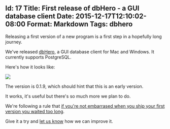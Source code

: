 Id: 17
Title: First release of dbHero - a GUI database client
Date: 2015-12-17T12:10:02-08:00
Format: Markdown
Tags: dbhero
--------------

Releasing a first version of a new program is a first step in a hopefully
long journey.

We've released [dbHero](https://dbheroapp.com), a GUI database client for Mac
and Windows. It currently supports PostgreSQL.

Here's how it looks like:

![](https://cdn-images-1.medium.com/max/800/1*IV3jiYmsEvjs2YAc5gx3sA.png)

The version is 0.1.9, which should hint that this is an early version.

It works, it's useful but there's so much more we plan to do.

We're following a rule that [if you're not embarrased when you ship your
first version you waited too long](http://ma.tt/2010/11/one-point-oh/).

Give it a try and [let us know](https://dbheroapp.com/feedback) how
we can improve it.
 